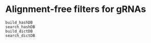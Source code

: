 # Alignment-free filters for gRNAs

```@docs
build_hashDB
search_hashDB
build_dictDB
search_dictDB
```